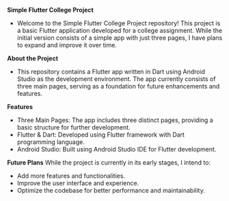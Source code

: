 **Simple Flutter College Project**
- Welcome to the Simple Flutter College Project repository! This project is a basic Flutter application developed for a college assignment. While the initial version consists of a simple app with just three pages, I have plans to expand and improve it over time.

**About the Project**
- This repository contains a Flutter app written in Dart using Android Studio as the development environment. The app currently consists of three main pages, serving as a foundation for future enhancements and features.

**Features**
- Three Main Pages: The app includes three distinct pages, providing a basic structure for further development.
- Flutter & Dart: Developed using Flutter framework with Dart programming language.
- Android Studio: Built using Android Studio IDE for Flutter development.

**Future Plans**
While the project is currently in its early stages, I intend to:
- Add more features and functionalities.
- Improve the user interface and experience.
- Optimize the codebase for better performance and maintainability.

